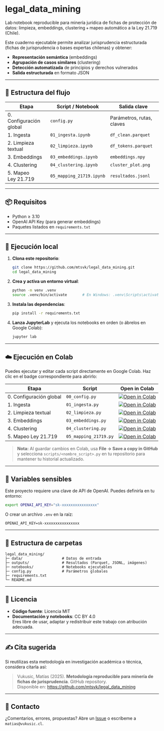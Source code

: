 # legal_data_mining

Lab notebook reproducible para minería jurídica de fichas de protección de datos: limpieza, embeddings, clustering + mapeo automático a la Ley 21.719 (Chile).

Este cuaderno ejecutable permite analizar jurisprudencia estructurada (fichas de jurisprudencia o bases expertas chilenas) y obtener:

- **Representación semántica** (embeddings)  
- **Agrupación de casos similares** (clustering)  
- **Detección automatizada** de principios y derechos vulnerados  
- **Salida estructurada** en formato JSON  

---

## 🧩 Estructura del flujo

| Etapa                   | Script / Notebook           | Salida clave             |
|-------------------------|-----------------------------|--------------------------|
| 0. Configuración global | `config.py`                 | Parámetros, rutas, claves |
| 1. Ingesta              | `01_ingesta.ipynb`          | `df_clean.parquet`       |
| 2. Limpieza textual     | `02_limpieza.ipynb`         | `df_tokens.parquet`      |
| 3. Embeddings           | `03_embeddings.ipynb`       | `embeddings.npy`         |
| 4. Clustering           | `04_clustering.ipynb`       | `cluster_plot.png`       |
| 5. Mapeo Ley 21.719     | `05_mapping_21719.ipynb`    | `resultados.jsonl`       |

---

## 📦 Requisitos

- Python ≥ 3.10  
- OpenAI API Key (para generar embeddings)  
- Paquetes listados en `requirements.txt`  

---

## 🚀 Ejecución local

1. **Clona este repositorio**:

   ```bash
   git clone https://github.com/mtsvk/legal_data_mining.git
   cd legal_data_mining
   ```

2. **Crea y activa un entorno virtual**:

   ```bash
   python -m venv .venv
   source .venv/bin/activate       # En Windows: .venv\Scripts\activate
   ```

3. **Instala las dependencias**:

   ```bash
   pip install -r requirements.txt
   ```

4. **Lanza JupyterLab** y ejecuta los notebooks en orden (o ábrelos en Google Colab):

   ```bash
   jupyter lab
   ```

---

## ☁️ Ejecución en Colab

Puedes ejecutar y editar cada script directamente en Google Colab. Haz clic en el badge correspondiente para abrirlo:

| Etapa                   | Script                | Open in Colab                                                                                                      |
|-------------------------|-----------------------|--------------------------------------------------------------------------------------------------------------------|
| 0. Configuración global | `00_config.py`        | [![Open in Colab](https://colab.research.google.com/assets/colab-badge.svg)](https://colab.research.google.com/github/tu_usuario/legal_data_mining/blob/main/scripts/00_config.py) |
| 1. Ingesta              | `01_ingesta.py`       | [![Open in Colab](https://colab.research.google.com/assets/colab-badge.svg)](https://colab.research.google.com/github/tu_usuario/legal_data_mining/blob/main/scripts/01_ingesta.py) |
| 2. Limpieza textual     | `02_limpieza.py`      | [![Open in Colab](https://colab.research.google.com/assets/colab-badge.svg)](https://colab.research.google.com/github/tu_usuario/legal_data_mining/blob/main/scripts/02_limpieza.py) |
| 3. Embeddings           | `03_embeddings.py`    | [![Open in Colab](https://colab.research.google.com/assets/colab-badge.svg)](https://colab.research.google.com/github/tu_usuario/legal_data_mining/blob/main/scripts/03_embeddings.py) |
| 4. Clustering           | `04_clustering.py`    | [![Open in Colab](https://colab.research.google.com/assets/colab-badge.svg)](https://colab.research.google.com/github/tu_usuario/legal_data_mining/blob/main/scripts/04_clustering.py) |
| 5. Mapeo Ley 21.719     | `05_mapping_21719.py` | [![Open in Colab](https://colab.research.google.com/assets/colab-badge.svg)](https://colab.research.google.com/github/tu_usuario/legal_data_mining/blob/main/scripts/05_mapping_21719.py) |

> **Nota:** Al guardar cambios en Colab, usa **File → Save a copy in GitHub** y selecciona `scripts/<nombre_script>.py` en tu repositorio para mantener tu historial actualizado.

---

## 🔐 Variables sensibles

Este proyecto requiere una clave de API de OpenAI. Puedes definirla en tu entorno:

```bash
export OPENAI_API_KEY="sk-xxxxxxxxxxxxxxxx"
```

O crear un archivo `.env` en la raíz:

```env
OPENAI_API_KEY=sk-xxxxxxxxxxxxxxxx
```

---

## 📂 Estructura de carpetas

```
legal_data_mining/
├─ data/                  # Datos de entrada
├─ outputs/               # Resultados (Parquet, JSONL, imágenes)
├─ notebooks/             # Notebooks ejecutables
├─ config.py              # Parámetros globales
├─ requirements.txt
└─ README.md
```

---

## 📜 Licencia

- **Código fuente**: Licencia MIT  
- **Documentación y notebooks**: CC BY 4.0  
  Eres libre de usar, adaptar y redistribuir este trabajo con atribución adecuada.

---

## ✍️ Cita sugerida

Si reutilizas esta metodología en investigación académica o técnica, considera citarla así:

> Vukusic, Matías (2025). **Metodología reproducible para minería de fichas de jurisprudencia**. GitHub repository.  
> Disponible en: https://github.com/mtsvk/legal_data_mining

---

## 🤝 Contacto

¿Comentarios, errores, propuestas? Abre un [Issue](https://github.com/mtsvk/legal_data_mining/issues) o escríbeme a `matias@vukusic.cl`.
